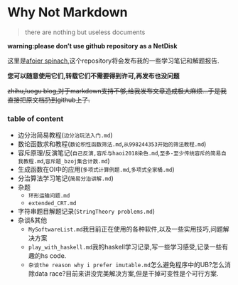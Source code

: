 # Why Not Markdown

> there are nothing but useless documents

**warning:please don’t use github repository as a NetDisk**





这里是[afoier spinach](<https://github.com/hehelego>),这个repository将会发布我的一些学习笔记和解题报告.

**您可以随意使用它们,转载它们不需要得到许可,再发布也没问题**

~~zhihu,luogu blog,对于markdown支持不够,给我发布文章造成极大麻烦…于是我直接把原文档扔到github上了.~~





### table of content

- 边分治简易教程(`边分治玩法入门.md`)
- 数论函数求和教程(`数论积性函数筛法.md`,`从998244353开始的筛法教程.md`)
- 容斥原理/反演笔记(`自己反演,容斥与haoi2018染色.md`,`至多-至少传统容斥的简易自我教程.md`,`容斥题_bzoj集合计数.md`)
- 生成函数在OI中的应用(`多项式计算例题.md`,`多项式全家桶.md`)
- 分治算法学习笔记(`简易分治讲解.md`)
- 杂题
  - `环形运输问题.md`
  - `extended_CRT.md`
- 字符串题目解题记录(`StringTheory problems.md`)
- 杂谈&其他
  - `MySoftwareList.md`我目前正在使用的各种软件,以及一些实用技巧,问题解决方案
  - `play_with_haskell.md`我的haskell学习记录,写一些学习感受,记录一些有趣的hs code.
  - `杂谈the reason why i prefer imutable.md`怎么避免程序中的UB?怎么消除data race?目前来讲没完美解决方案,但是干掉可变性是个可行方案.
